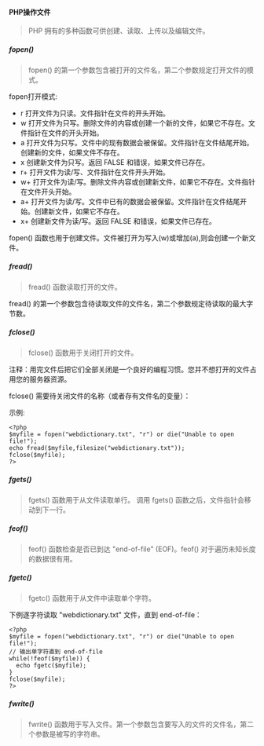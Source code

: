 #### PHP操作文件
> PHP 拥有的多种函数可供创建、读取、上传以及编辑文件。

##### fopen()
> fopen() 的第一个参数包含被打开的文件名，第二个参数规定打开文件的模式。

fopen打开模式:

* r	打开文件为只读。文件指针在文件的开头开始。
* w	打开文件为只写。删除文件的内容或创建一个新的文件，如果它不存在。文件指针在文件的开头开始。
* a	打开文件为只写。文件中的现有数据会被保留。文件指针在文件结尾开始。创建新的文件，如果文件不存在。
* x	创建新文件为只写。返回 FALSE 和错误，如果文件已存在。
* r+	打开文件为读/写、文件指针在文件开头开始。
* w+	打开文件为读/写。删除文件内容或创建新文件，如果它不存在。文件指针在文件开头开始。
* a+	打开文件为读/写。文件中已有的数据会被保留。文件指针在文件结尾开始。创建新文件，如果它不存在。
* x+	创建新文件为读/写。返回 FALSE 和错误，如果文件已存在。

fopen() 函数也用于创建文件。文件被打开为写入(w)或增加(a),则会创建一个新文件。


##### fread()
> fread() 函数读取打开的文件。

fread() 的第一个参数包含待读取文件的文件名，第二个参数规定待读取的最大字节数。

##### fclose()

> fclose() 函数用于关闭打开的文件。

注释：用完文件后把它们全部关闭是一个良好的编程习惯。您并不想打开的文件占用您的服务器资源。

fclose() 需要待关闭文件的名称（或者存有文件名的变量）：

示例:
```
<?php
$myfile = fopen("webdictionary.txt", "r") or die("Unable to open file!");
echo fread($myfile,filesize("webdictionary.txt"));
fclose($myfile);
?>
```

##### fgets()
> fgets() 函数用于从文件读取单行。 调用 fgets() 函数之后，文件指针会移动到下一行。

##### feof()
> feof() 函数检查是否已到达 "end-of-file" (EOF)。feof() 对于遍历未知长度的数据很有用。

#####  fgetc()
> fgetc() 函数用于从文件中读取单个字符。

下例逐字符读取 "webdictionary.txt" 文件，直到 end-of-file：
```
<?php
$myfile = fopen("webdictionary.txt", "r") or die("Unable to open file!");
// 输出单字符直到 end-of-file
while(!feof($myfile)) {
  echo fgetc($myfile);
}
fclose($myfile);
?>
```

##### fwrite()
> fwrite() 函数用于写入文件。第一个参数包含要写入的文件的文件名，第二个参数是被写的字符串。